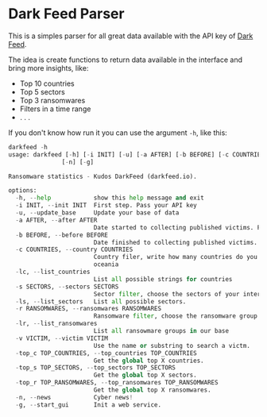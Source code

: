 # Dark Feed Parser

This is a simples parser for all great data available with the API key of [Dark Feed](https://darkfeed.io/).

The idea is create functions to return data available in the interface and bring more insights, like:
- Top 10 countries
- Top 5 sectors
- Top 3 ransomwares
- Filters in a time range
- . . . 

If you don't know how run it you can use the argument `-h`, like this:

```python
darkfeed -h
usage: darkfeed [-h] [-i INIT] [-u] [-a AFTER] [-b BEFORE] [-c COUNTRIES] [-lc] [-s SECTORS] [-ls] [-r RANSOMWARES] [-lr] [-v VICTIM] [-top_c TOP_COUNTRIES] [-top_s TOP_SECTORS] [-top_r TOP_RANSOMWARES]
               [-n] [-g]

Ransomware statistics - Kudos DarkFeed (darkfeed.io).

options:
  -h, --help            show this help message and exit
  -i INIT, --init INIT  First step. Pass your API key
  -u, --update_base     Update your base of data
  -a AFTER, --after AFTER
                        Date started to collecting published victims. Format: YYYY-MM-DD
  -b BEFORE, --before BEFORE
                        Date finished to collecting published victims. Format: YYYY-MM-DD
  -c COUNTRIES, --country COUNTRIES
                        Country filer, write how many countries do you want split by [,]. You could also use: latam, south_america, central_america, middle_east, north_america, europe, asia, africa or
                        oceania
  -lc, --list_countries
                        List all possible strings for countries
  -s SECTORS, --sectors SECTORS
                        Sector filter, choose the sectors of your interest. You can choose more than one split then with [,]
  -ls, --list_sectors   List all possible sectors.
  -r RANSOMWARES, --ransomwares RANSOMWARES
                        Ransomware filter, choose the ransomware group of your interest. You can choose more than one split then with [,]
  -lr, --list_ransomwares
                        List all ransowmare groups in our base
  -v VICTIM, --victim VICTIM
                        Use the name or substring to search a victm.
  -top_c TOP_COUNTRIES, --top_countries TOP_COUNTRIES
                        Get the global top X countries.
  -top_s TOP_SECTORS, --top_sectors TOP_SECTORS
                        Get the global top X sectors.
  -top_r TOP_RANSOMWARES, --top_ransomwares TOP_RANSOMWARES
                        Get the global top X ransomwares.
  -n, --news            Cyber news!
  -g, --start_gui       Init a web service.
```